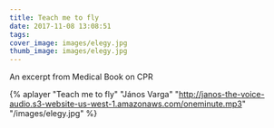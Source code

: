```yaml
---
title: Teach me to fly
date: 2017-11-08 13:08:51
tags:
cover_image: images/elegy.jpg
thumb_image: images/elegy.jpg
---
```


An excerpt from Medical Book on CPR

{% aplayer "Teach me to fly" "János Varga" "http://janos-the-voice-audio.s3-website-us-west-1.amazonaws.com/oneminute.mp3" "/images/elegy.jpg"  %}
